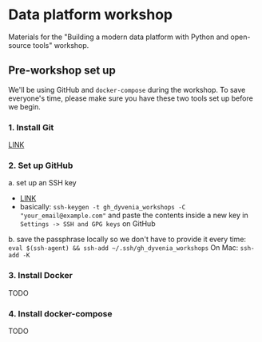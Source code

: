 # Data platform workshop
Materials for the "Building a modern data platform with Python and open-source tools" workshop.

## Pre-workshop set up
We'll be using GitHub and `docker-compose` during the workshop. To save everyone's time, please make sure you have these two tools set up before we begin.

### 1. Install Git
[LINK](https://git-scm.com/downloads)

### 2. Set up GitHub
a. set up an SSH key
- [LINK](https://docs.github.com/en/authentication/connecting-to-github-with-ssh/generating-a-new-ssh-key-and-adding-it-to-the-ssh-agent)
- basically: `ssh-keygen -t gh_dyvenia_workshops -C "your_email@example.com"` and paste the contents inside a new key in `Settings -> SSH and GPG keys` on GitHub

b. save the passphrase locally so we don't have to provide it every time:
`eval $(ssh-agent) && ssh-add ~/.ssh/gh_dyvenia_workshops`
On Mac:
`ssh-add -K`

### 3. Install Docker
TODO

### 4. Install docker-compose
TODO
